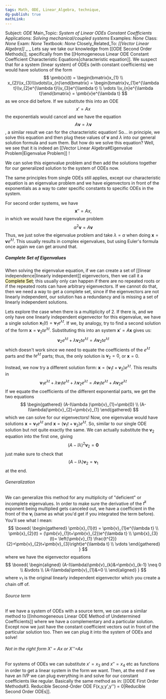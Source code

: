 ```yaml
---
tags: Math, ODE, Linear_Algebra, technique, 
dg-publish: true
mathLink: 
---
```

Subject: _ODE_
Main\_Topic: _System of  Linear ODEs Constant Coefficients_
Applications: _Solving mechanical/coupled systems_
Examples: _None_
Class: _None_
Exam: _None_
Textbook: _None_
Closely\_Related\_To: _[[Vector Linear Algebra]]_
_
_
Lets say we take our knowledge from [[ODE Second Order Methods]], specifically from the [[Homogeneous Linear ODE Constant Coefficient Characteristic Equations|characteristic equation]]. We suspect that for a system (linear system) of ODEs (with constant coefficients) we would have solutions of the form
$$
\pmb{x}(t) = \begin{bmatrix}x_{1} \\ x_{2}\\x_{3}\\\vdots\\x_{n}\end{bmatrix} = \begin{bmatrix}v_{1}e^{\lambda t}\\v_{2}e^{\lambda t}\\v_{3}e^{\lambda t} \\ \vdots \\v_{n}e^{\lambda t}\end{bmatrix} = \pmb{v}e^{\lambda t}
$$
as we once did before. If we substitute this into an ODE
$$
x'=Ax
$$
the exponentials would cancel and we have the equation
$$
A\pmb{v}=\lambda \pmb{v}
$$
, a similar result we can for the characteristic equation! So... in principle, we solve this equation and then plug these values of $\pmb{v}$ and $\lambda$ into our general solution formula and sum them. But how do we solve this equation? Well, we see that it is indeed an [[Vector Linear Algebra#Eigenvalue Problem|Eigenvalue Problem]] ! 

We can solve this eigenvalue problem and then add the solutions together for our generalized solution to the system of ODEs now.

The same principles from single ODEs still applies, except our characteristic equation is an eigenvalue problem and we have eigenvectors in front of the exponentials as a way to cater specific constants to specific ODEs in the system. 

For second order systems, we have 
$$
\pmb{x}'' = Ax,
$$
in which we would have the eigenvalue problem
$$
\alpha^{2}\pmb{v}=A\pmb{v}
$$
Thus, we just solve the eigenvalue problem and take $\lambda =\alpha$ when doing $\pmb{x}=\pmb{v}e^{\lambda t}$. This usually results in complex eigenvalues, but using Euler's formula once again we can get around that.  

##### Complete Set of Eigenvalues
When solving the eigenvalue equation, if we can create a set of [[linear independence|linearly independent]] eigenvectors, then we call it a <mark style="background: #FFF3A3A6;">Complete Set</mark>; this usually only can happen if there are no repeated roots or if the repeated roots can have arbitrary eigenvectors. If we cannot do that, then we need a way to get a complete set, since if the eigenvectors are not linearly independent, our solution has a redundancy and is missing a set of linearly independent solutions. 

Lets explore the case when there is a multiplicity of 2. If there is, and we only have one linearly independent eigenvector for this eigenvalue, we have a single solution $\pmb{x}_{1}(t)=\pmb{v}_{1}e^{\lambda t}$. If we, by analogy, try to find a second solution of the form $\pmb{x}=\pmb{v}_{2}te^{\lambda t}$. Substituting this into an system $\pmb{x}'=A\pmb{x}$ gives us:
$$
\pmb{v}_{2}e^{\lambda t} + \lambda\pmb{v}_{2}te^{\lambda t} = A\pmb{v}_{2}te^{\lambda t}
$$
which doesn't work since we need to equate the coefficients of the $e^{\lambda t}$ parts and the $te^{\lambda t}$ parts; thus, the only solution is $\pmb{v}_{2}=0$, or $\pmb{x}=0$.

Instead, we now try a different solution form: $\pmb{x}=(\pmb{v}_{1} t + \pmb{v}_{2})e^{\lambda t}$. This results in
$$
\pmb{v}_{1}e^{\lambda t}+\lambda\pmb{v}_{1}te^{\lambda t}
+\lambda\pmb{v}_{2}e^{\lambda t} = A\pmb{v}_{1}te^{\lambda t} +A\pmb{v}_{2}e^{\lambda t}
$$
If we equate the coefficients of the different exponential parts, we get the two equations 
$$
\begin{gathered}
(A-I\lambda )\pmb{v}_{1}=\pmb{0} \\
(A-I\lambda)\pmb{v}_{2}=\pmb{v}_{1}
\end{gathered}
$$
which we can solve for our eigenvectors! Now, one eigenvalue would have solutions $\pmb{x} = \pmb{v}_{1}e^{\lambda t}$ and $\pmb{x} = (\pmb{v}_{1}t+\pmb{v}_{2})e^{\lambda t}$. So, similar to our single ODE solution but not quite exactly the same. We can actually substitute the $\pmb{v}_{2}$ equation into the first one, giving
$$
(A-I\lambda)^{2}\pmb{v}_{2}=\pmb{0}
$$
just make sure to check that 
$$
(A-I\lambda)\pmb{v}_{2}=\pmb{v}_{1}
$$
at the end. 

###### Generalization
We can generalize this method for any multiplicity of "deficient" or incomplete eigenvalues. In order to make sure the derivative of the $t^{k}$ exponent being multiplied gets canceled out, we have a coefficient in the front of the $\pmb{v}_{i}$ (same as what you'd get if you integrated the term before). You'll see what I mean:
$$
\boxed{
\begin{gathered}
\pmb{x}_{1}(t) = \pmb{v}_{1}e^{\lambda t} \\
\pmb{x}_{2}(t) = (\pmb{v}_{1}t+\pmb{v}_{2})e^{\lambda t} \\
\pmb{x}_{3}(t)= \left(\pmb{v}_{1} \frac{t^{2}}{2}+\pmb{v}_{2}t+\pmb{v}_{3}\right)e^{\lambda t} \\
\vdots
\end{gathered}
}
$$
where we have the eigenvector equations 
$$
\boxed{
\begin{aligned}
(A-I\lambda)\pmb{v}_{k}&=\pmb{v}_{k-1} \neq 0 \\
&\vdots \\
(A-I\lambda)\pmb{v}_{1}&=0 \\
\end{aligned}
}
$$
where $v_{1}$ is the original linearly independent eigenvector which you create a chain off of.

###### Source term
If we have a system of ODEs with a source term, we can use a similar method to [[Inhomogeneous Linear ODE Method of Undetermined Coefficients]] where we have a complementary and a particular solution. Except now we just have the constant coefficient vectors out in front of the particular solution too. Then we can plug it into the system of ODEs and solve!

###### Not in the right form X' = Ax or X''=Ax 
For systems of ODEs we can substitute $x' = x_{3}$ and $x''=x_{4}$ etc as functions in order to get a linear system in the form we want. Then, at the end if we have an IVP we can plug everything in and solve for our constant coefficients like regular. Basically the same method as in: [[ODE First Order Methods#3. Reducible Second-Order ODE F(x,y,y',y'') = 0|Reducible Second Order ODEs]]. 